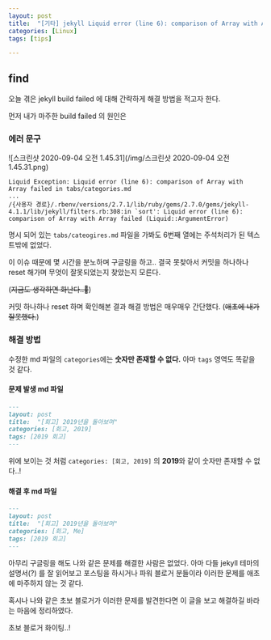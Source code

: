 ```yaml
---
layout: post
title:  "[기타] jekyll Liquid error (line 6): comparison of Array with Array failed in ~"
categories: [Linux]
tags: [tips]

---
```


## find

오늘 겪은 jekyll build failed 에 대해 간략하게 해결 방법을 적고자 한다.

먼저 내가 마주한 build failed 의 원인은

### 에러 문구

![스크린샷 2020-09-04 오전 1.45.31](/img/스크린샷 2020-09-04 오전 1.45.31.png)

```command
Liquid Exception: Liquid error (line 6): comparison of Array with Array failed in tabs/categories.md
...
/{사용자 경로}/.rbenv/versions/2.7.1/lib/ruby/gems/2.7.0/gems/jekyll-4.1.1/lib/jekyll/filters.rb:308:in `sort': Liquid error (line 6): comparison of Array with Array failed (Liquid::ArgumentError)
```

명시 되어 있는 `tabs/cateogires.md` 파일을 가봐도 6번째 열에는 주석처리가 된 텍스트밖에 없었다.



이 이슈 때문에 몇 시간을 분노하며 구글링을 하고.. 결국 못찾아서 커밋을 하나하나 reset 해가며 무엇이 잘못되었는지 찾았는지 모른다.

(~~지금도 생각하면 화난다..🤬~~)

커밋 하나하나 reset 하며 확인해본 결과 해결 방법은 매우매우 간단했다. (~~애초에 내가 잘못했다.~~)

### 해결 방법

수정한 md 파일의 `categories`에는 **숫자만 존재할 수 없다.** 아마 `tags` 영역도 똑같을 것 같다.

#### 문제 발생 md 파일

```markdown
---
layout: post
title:  "[회고] 2019년을 돌아보며"
categories: [회고, 2019]
tags: [2019 회고]
---
```

위에 보이는 것 처럼 `categories: [회고, 2019]` 의 **2019**와 같이 숫자만 존재할 수 없다..!


#### 해결 후 md 파일

```markdown
---
layout: post
title:  "[회고] 2019년을 돌아보며"
categories: [회고, Me]
tags: [2019 회고]
---
```


아무리 구글링을 해도 나와 같은 문제를 해결한 사람은 없었다. 아마 다들 jekyll 테마의 설명서(?) 를 잘 읽어보고 포스팅을 하시거나 파워 블로거 분들이라 이러한 문제를 애초에 마주하지 않는 것 같다.

혹시나 나와 같은 초보 블로거가 이러한 문제를 발견한다면 이 글을 보고 해결하길 바라는 마음에 정리하였다.

초보 블로거 화이팅..!
